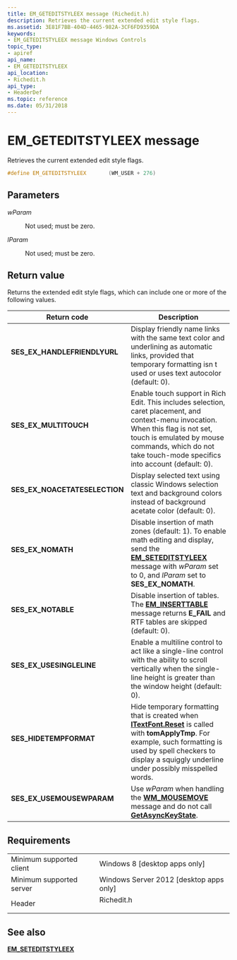 ```yaml
---
title: EM_GETEDITSTYLEEX message (Richedit.h)
description: Retrieves the current extended edit style flags.
ms.assetid: 3E81F7BB-404D-4465-982A-3CF6FD9359DA
keywords:
- EM_GETEDITSTYLEEX message Windows Controls
topic_type:
- apiref
api_name:
- EM_GETEDITSTYLEEX
api_location:
- Richedit.h
api_type:
- HeaderDef
ms.topic: reference
ms.date: 05/31/2018
---
```


# EM\_GETEDITSTYLEEX message

Retrieves the current extended edit style flags.


```C++
#define EM_GETEDITSTYLEEX       (WM_USER + 276)
```



## Parameters

<dl> <dt>

*wParam* 
</dt> <dd>

Not used; must be zero.

</dd> <dt>

*lParam* 
</dt> <dd>

Not used; must be zero.

</dd> </dl>

## Return value

Returns the extended edit style flags, which can include one or more of the following values.



| Return code                                                                                                | Description                                                                                                                                                                                                                                                  |
|------------------------------------------------------------------------------------------------------------|--------------------------------------------------------------------------------------------------------------------------------------------------------------------------------------------------------------------------------------------------------------|
| <dl> <dt>**SES\_EX\_HANDLEFRIENDLYURL**</dt> </dl>  | Display friendly name links with the same text color and underlining as automatic links, provided that temporary formatting isn t used or uses text autocolor (default: 0).<br/>                                                                       |
| <dl> <dt>**SES\_EX\_MULTITOUCH**</dt> </dl>         | Enable touch support in Rich Edit. This includes selection, caret placement, and context-menu invocation. When this flag is not set, touch is emulated by mouse commands, which do not take touch-mode specifics into account (default: 0). <br/>      |
| <dl> <dt>**SES\_EX\_NOACETATESELECTION**</dt> </dl> | Display selected text using classic Windows selection text and background colors instead of background acetate color (default: 0). <br/>                                                                                                               |
| <dl> <dt>**SES\_EX\_NOMATH**</dt> </dl>             | Disable insertion of math zones (default: 1). To enable math editing and display, send the [**EM\_SETEDITSTYLEEX**](em-seteditstyleex.md) message with *wParam* set to 0, and *lParam* set to **SES\_EX\_NOMATH**. <br/>                              |
| <dl> <dt>**SES\_EX\_NOTABLE**</dt> </dl>            | Disable insertion of tables. The [**EM\_INSERTTABLE**](em-inserttable.md) message returns **E\_FAIL** and RTF tables are skipped (default: 0). <br/>                                                                                                  |
| <dl> <dt>**SES\_EX\_USESINGLELINE**</dt> </dl>      | Enable a multiline control to act like a single-line control with the ability to scroll vertically when the single-line height is greater than the window height (default: 0). <br/>                                                                   |
| <dl> <dt>**SES\_HIDETEMPFORMAT**</dt> </dl>         | Hide temporary formatting that is created when [**ITextFont.Reset**](/windows/desktop/api/Tom/nf-tom-itextfont-reset) is called with **tomApplyTmp**. For example, such formatting is used by spell checkers to display a squiggly underline under possibly misspelled words.<br/> |
| <dl> <dt>**SES\_EX\_USEMOUSEWPARAM**</dt> </dl>     | Use *wParam* when handling the [**WM\_MOUSEMOVE**](/windows/desktop/inputdev/wm-mousemove) message and do not call [**GetAsyncKeyState**](/windows/desktop/api/winuser/nf-winuser-getasynckeystate).<br/>                                                                                              |



 

## Requirements



|                                     |                                                                                       |
|-------------------------------------|---------------------------------------------------------------------------------------|
| Minimum supported client<br/> | Windows 8 \[desktop apps only\]<br/>                                            |
| Minimum supported server<br/> | Windows Server 2012 \[desktop apps only\]<br/>                                  |
| Header<br/>                   | <dl> <dt>Richedit.h</dt> </dl> |



## See also

<dl> <dt>

[**EM\_SETEDITSTYLEEX**](em-seteditstyleex.md)
</dt> </dl>

 

